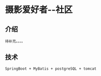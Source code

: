 摄影爱好者--社区
================

介绍
-----
	待补充。。。。
	
技术
------
	SpringBoot + MyBatis + postgreSQL + tomcat